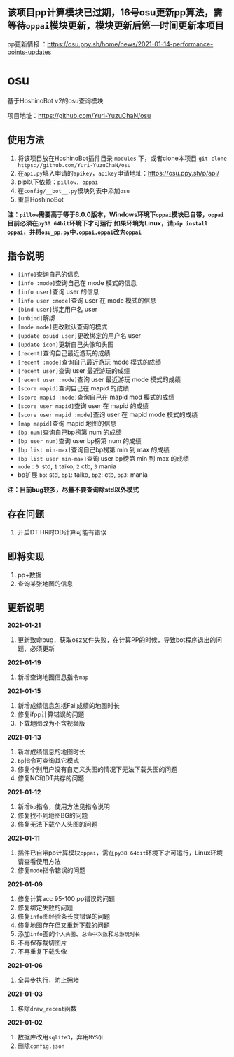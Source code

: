 ## 该项目pp计算模块已过期，16号osu更新pp算法，需等待`oppai`模块更新，模块更新后第一时间更新本项目
pp更新情报 ：https://osu.ppy.sh/home/news/2021-01-14-performance-points-updates

# osu

基于HoshinoBot v2的osu查询模块

项目地址：https://github.com/Yuri-YuzuChaN/osu

## 使用方法

1. 将该项目放在HoshinoBot插件目录 `modules` 下，或者clone本项目 `git clone https://github.com/Yuri-YuzuChaN/osu`
2. 在`api.py`填入申请的`apikey`，`apikey`申请地址：https://osu.ppy.sh/p/api/
3. pip以下依赖：`pillow`，`oppai`
4. 在`config/__bot__.py`模块列表中添加`osu`
5. 重启HoshinoBot

**注：`pillow`需要高于等于8.0.0版本，Windows环境下`oppai`模块已自带，`oppai`目前必须在`py38 64bit`环境下才可运行**
**如果环境为Linux，请`pip install oppai`，并将`osu_pp.py`中`.oppai.oppai`改为`oppai`**

## 指令说明

- `[info]`查询自己的信息
- `[info :mode]`查询自己在 mode 模式的信息
- `[info user]`查询 user 的信息
- `[info user :mode]`查询 user 在 mode 模式的信息
- `[bind user]`绑定用户名 user
- `[unbind]`解绑
- `[mode mode]`更改默认查询的模式
- `[update osuid user]`更改绑定的用户名 user
- `[update icon]`更新自己头像和头图
- `[recent]`查询自己最近游玩的成绩
- `[recent :mode]`查询自己最近游玩 mode 模式的成绩
- `[recent user]`查询 user 最近游玩的成绩
- `[recent user :mode]`查询 user 最近游玩 mode 模式的成绩
- `[score mapid]`查询自己在 mapid 的成绩
- `[score mapid :mode]`查询自己在 mapid  mod 模式的成绩
- `[score user mapid]`查询 user 在 mapid 的成绩
- `[score user mapid :mode]`查询 user 在 mapid  mode 模式的成绩
- `[map mapid]`查询 mapid 地图的信息
- `[bp num]`查询自己bp榜第 num 的成绩
- `[bp user num]`查询 user bp榜第 num 的成绩
- `[bp list min-max]`查询自己bp榜第 min 到 max 的成绩
- `[bp list user min-max]`查询 user bp榜第 min 到 max 的成绩
- `mode` : `0 `std, `1` taiko, `2` ctb, `3` mania
- bp扩展 `bp`: std, `bp1`: taiko, `bp2`: ctb, `bp3`: mania

**注：目前bug较多，尽量不要查询除std以外模式**

## 存在问题

1. 开启DT HR时OD计算可能有错误

## 即将实现

1. pp+数据
2. 查询某张地图的信息

## 更新说明

**2021-01-21**
1. 更新致命bug，获取osz文件失败，在计算PP的时候，导致bot程序退出的问题，必须更新

**2021-01-19**
1. 新增查询地图信息指令`map`

**2021-01-15**

1. 新增成绩信息包括Fail成绩的地图时长
2. 修复ifpp计算错误的问题
3. 下载地图改为不含视频版

**2021-01-13**

1. 新增成绩信息的地图时长
2. `bp`指令可查询其它模式 
3. 修复个别用户没有自定义头图的情况下无法下载头图的问题
4. 修复NC和DT共存的问题

**2021-01-12**

1. 新增`bp`指令，使用方法见指令说明
2. 修复找不到地图BG的问题
3. 修复无法下载个人头图的问题

**2021-01-11**

1. 插件已自带pp计算模块`oppai`，需在`py38 64bit`环境下才可运行，Linux环境请查看使用方法
2. 修复`mode`指令错误的问题

**2021-01-09**

1. 修复计算acc 95-100 pp错误的问题
2. 修复绑定失败的问题
3. 修复`info`图经验条长度错误的问题
4. 修复地图存在但又重新下载的问题
5. 添加`info`图的`个人头图`、`总命中次数`和`总游玩时长`
6. 不再保存裁切图片
7. 不再重复下载头像

**2021-01-06**

1. 全异步执行，防止拥堵

**2021-01-03**

1. 移除`draw_recent`函数

**2021-01-02**

1. 数据库改用`sqlite3`，弃用`MYSQL`
2. 删除`config.json`
